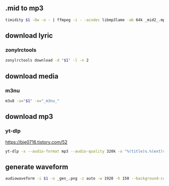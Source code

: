 
## .mid to mp3

```sh
timidity $1 -Ow -o - | ffmpeg -i - -acodec libmp3lame -ab 64k _mid2_.mp3
```

## download lyric

### zonylrctools

```sh
zonylrctools download -d "$1" -l -n 2
```

## download media

### m3nu

```sh
m3u8 -u="$1" -o="_m3nu_"
```

## download mp3

### yt-dlp

https://bje0716.tistory.com/52

```sh
yt-dlp -x --audio-format mp3 --audio-quality 320k -o "%(title)s.%(ext)s" <url_1>
```

## generate waveform

```sh
audiowaveform -i $1 -o _gen_.png -z auto -w 1920 -h 150 --background-color fffff8 --waveform-color 111111 --axis-label-color fffff8 --border-color fffff8
```

